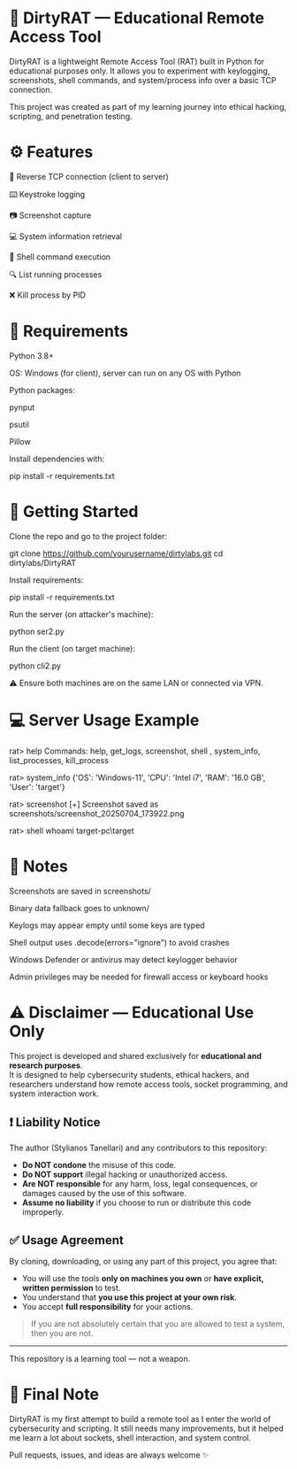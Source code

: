 
# 🐀 DirtyRAT — Educational Remote Access Tool

DirtyRAT is a lightweight Remote Access Tool (RAT) built in Python for educational purposes only.
It allows you to experiment with keylogging, screenshots, shell commands, and system/process info over a basic TCP connection.

This project was created as part of my learning journey into ethical hacking, scripting, and penetration testing.

# ⚙️ Features

📡 Reverse TCP connection (client to server)

⌨️ Keystroke logging

📷 Screenshot capture

💻 System information retrieval

💎 Shell command execution

🔍 List running processes

❌ Kill process by PID

# 🔧 Requirements

Python 3.8+

OS: Windows (for client), server can run on any OS with Python

Python packages:

pynput

psutil

Pillow

Install dependencies with:

pip install -r requirements.txt

# 🚀 Getting Started

Clone the repo and go to the project folder:

git clone https://github.com/yourusername/dirtylabs.git
cd dirtylabs/DirtyRAT

Install requirements:

pip install -r requirements.txt

Run the server (on attacker's machine):

python ser2.py

Run the client (on target machine):

python cli2.py

⚠️ Ensure both machines are on the same LAN or connected via VPN.

# 💻 Server Usage Example

rat> help
Commands: help, get_logs, screenshot, shell <cmd>, system_info, list_processes, kill_process <pid>

rat> system_info
{'OS': 'Windows-11', 'CPU': 'Intel i7', 'RAM': '16.0 GB', 'User': 'target'}

rat> screenshot
[+] Screenshot saved as screenshots/screenshot_20250704_173922.png

rat> shell whoami
target-pc\\target

# 📌 Notes

Screenshots are saved in screenshots/

Binary data fallback goes to unknown/

Keylogs may appear empty until some keys are typed

Shell output uses .decode(errors="ignore") to avoid crashes

Windows Defender or antivirus may detect keylogger behavior

Admin privileges may be needed for firewall access or keyboard hooks

# ⚠️ Disclaimer — Educational Use Only

This project is developed and shared exclusively for **educational and research purposes**.  
It is designed to help cybersecurity students, ethical hackers, and researchers understand how remote access tools, socket programming, and system interaction work.

## ❗ Liability Notice

The author (Stylianos Tanellari) and any contributors to this repository:

- **Do NOT condone** the misuse of this code.
- **Do NOT support** illegal hacking or unauthorized access.
- **Are NOT responsible** for any harm, loss, legal consequences, or damages caused by the use of this software.
- **Assume no liability** if you choose to run or distribute this code improperly.

## ✅ Usage Agreement

By cloning, downloading, or using any part of this project, you agree that:

- You will use the tools **only on machines you own** or **have explicit, written permission** to test.
- You understand that **you use this project at your own risk**.
- You accept **full responsibility** for your actions.

> If you are not absolutely certain that you are allowed to test a system, then you are not.

---

This repository is a learning tool — not a weapon.

# 🧐 Final Note

DirtyRAT is my first attempt to build a remote tool as I enter the world of cybersecurity and scripting.
It still needs many improvements, but it helped me learn a lot about sockets, shell interaction, and system control.

Pull requests, issues, and ideas are always welcome ✨

